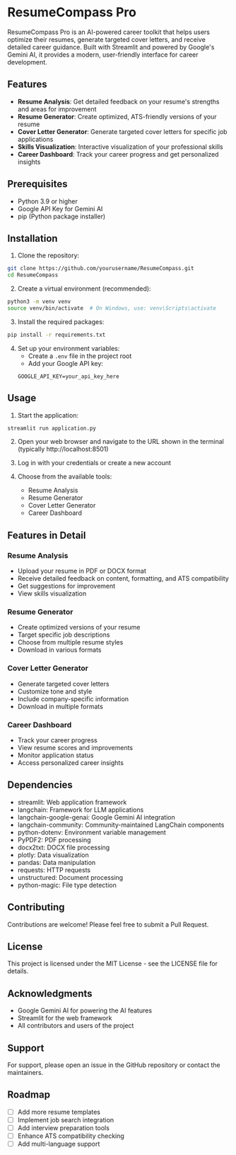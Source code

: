 # ResumeCompass Pro

ResumeCompass Pro is an AI-powered career toolkit that helps users optimize their resumes, generate targeted cover letters, and receive detailed career guidance. Built with Streamlit and powered by Google's Gemini AI, it provides a modern, user-friendly interface for career development.

## Features

- **Resume Analysis**: Get detailed feedback on your resume's strengths and areas for improvement
- **Resume Generator**: Create optimized, ATS-friendly versions of your resume
- **Cover Letter Generator**: Generate targeted cover letters for specific job applications
- **Skills Visualization**: Interactive visualization of your professional skills
- **Career Dashboard**: Track your career progress and get personalized insights

## Prerequisites

- Python 3.9 or higher
- Google API Key for Gemini AI
- pip (Python package installer)

## Installation

1. Clone the repository:

```bash
git clone https://github.com/yourusername/ResumeCompass.git
cd ResumeCompass
```

2. Create a virtual environment (recommended):

```bash
python3 -m venv venv
source venv/bin/activate  # On Windows, use: venv\Scripts\activate
```

3. Install the required packages:

```bash
pip install -r requirements.txt
```

4. Set up your environment variables:
   - Create a `.env` file in the project root
   - Add your Google API key:
   ```
   GOOGLE_API_KEY=your_api_key_here
   ```

## Usage

1. Start the application:

```bash
streamlit run application.py
```

2. Open your web browser and navigate to the URL shown in the terminal (typically http://localhost:8501)

3. Log in with your credentials or create a new account

4. Choose from the available tools:
   - Resume Analysis
   - Resume Generator
   - Cover Letter Generator
   - Career Dashboard

## Features in Detail

### Resume Analysis

- Upload your resume in PDF or DOCX format
- Receive detailed feedback on content, formatting, and ATS compatibility
- Get suggestions for improvement
- View skills visualization

### Resume Generator

- Create optimized versions of your resume
- Target specific job descriptions
- Choose from multiple resume styles
- Download in various formats

### Cover Letter Generator

- Generate targeted cover letters
- Customize tone and style
- Include company-specific information
- Download in multiple formats

### Career Dashboard

- Track your career progress
- View resume scores and improvements
- Monitor application status
- Access personalized career insights

## Dependencies

- streamlit: Web application framework
- langchain: Framework for LLM applications
- langchain-google-genai: Google Gemini AI integration
- langchain-community: Community-maintained LangChain components
- python-dotenv: Environment variable management
- PyPDF2: PDF processing
- docx2txt: DOCX file processing
- plotly: Data visualization
- pandas: Data manipulation
- requests: HTTP requests
- unstructured: Document processing
- python-magic: File type detection

## Contributing

Contributions are welcome! Please feel free to submit a Pull Request.

## License

This project is licensed under the MIT License - see the LICENSE file for details.

## Acknowledgments

- Google Gemini AI for powering the AI features
- Streamlit for the web framework
- All contributors and users of the project

## Support

For support, please open an issue in the GitHub repository or contact the maintainers.

## Roadmap

- [ ] Add more resume templates
- [ ] Implement job search integration
- [ ] Add interview preparation tools
- [ ] Enhance ATS compatibility checking
- [ ] Add multi-language support
